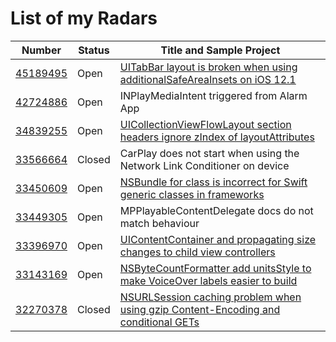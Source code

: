 # List of my Radars

Number | Status | Title and Sample Project
--- | --- | ---
[45189495](https://openradar.appspot.com/radar?id=6162929086889984) | Open | [UITabBar layout is broken when using additionalSafeAreaInsets on iOS 12.1](https://github.com/gspiers/radar_45189495)
[42724886](https://openradar.appspot.com/radar?id=5040756565737472) | Open | INPlayMediaIntent triggered from Alarm App
[34839255](https://openradar.appspot.com/radar?id=4930757596282880) | Open | [UICollectionViewFlowLayout section headers ignore zIndex of layoutAttributes](https://github.com/gspiers/radar_34839255)
[33566664](https://openradar.appspot.com/radar?id=5039159550935040) | Closed | CarPlay does not start when using the Network Link Conditioner on device
[33450609](https://openradar.appspot.com/radar?id=4934665848750080) | Open | [NSBundle for class is incorrect for Swift generic classes in frameworks](https://github.com/gspiers/radar_33450609)
[33449305](https://openradar.appspot.com/radar?id=4968984516493312) | Open | MPPlayableContentDelegate docs do not match behaviour
[33396970](https://openradar.appspot.com/radar?id=4934423988404224) | Open | [UIContentContainer and propagating size changes to child view controllers](https://github.com/gspiers/radar_33396970)
[33143169](https://openradar.appspot.com/radar?id=5052401908187136) | Open | [NSByteCountFormatter add unitsStyle to make VoiceOver labels easier to build](https://github.com/gspiers/radar_33143169)
[32270378](https://openradar.appspot.com/radar?id=4986273773125632) | Closed | [NSURLSession caching problem when using gzip Content-Encoding and conditional GETs](https://github.com/gspiers/radar_32270378)
